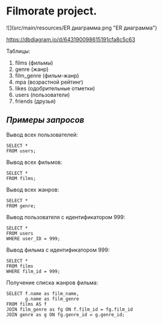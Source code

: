 # Filmorate project.

![](src/main/resources/ER диаграмма.png "ER диаграмма")

https://dbdiagram.io/d/643190098615191cfa8c5c63



Таблицы:
1. films (фильмы)
2. genre (жанр)
3. film_genre (фильм-жанр)
4. mpa (возрастной рейтинг)
5. likes (одобрительные отметки)
6. users (пользователи)
7. friends (друзья)


## ***Примеры запросов***

Вывод всех пользователей:
```
SELECT *
FROM users;
```

Вывод всех фильмов:
```
SELECT *
FROM films;
```
Вывод всех жанров:
```
SELECT *
FROM genre;
```
Вывод пользователя c идентификатором 999:
```
SELECT *
FROM users
WHERE user_ID = 999;
```
Вывод фильма c идентификатором 999:
```
SELECT *
FROM films
WHERE film_id = 999;
```
Получение списка жанров фильма:
```
SELECT f.name as film_name,
       g.name as film_genre
FROM films AS f
JOIN film_genre as fg ON f.film_id = fg.film_id
JOIN genre as g ON fg.genre_id = g.genre_id;
```